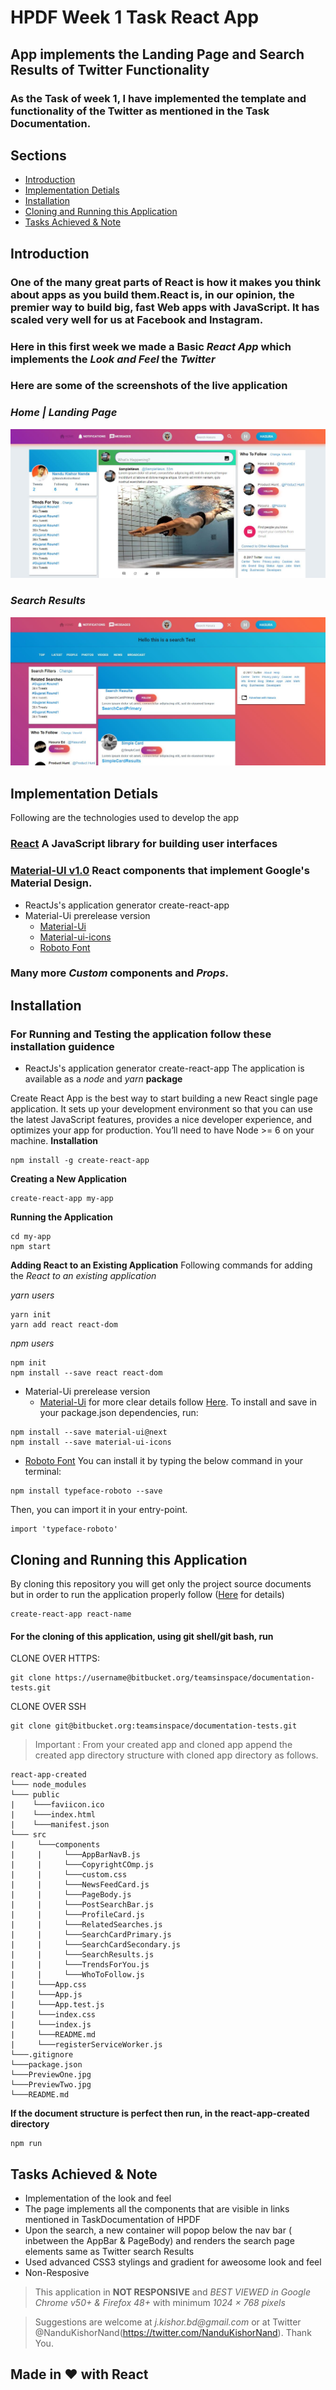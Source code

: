 # HPDF Week 1 Task React App
## App implements the Landing Page and Search Results of Twitter Functionality 
### As the Task of week 1, I have implemented the template and functionality of the Twitter as mentioned in the Task Documentation.

## Sections 
* [Introduction](#introduction)
* [Implementation Detials](#implementation-details)
* [Installation](#installation)
* [Cloning and Running this Application](#cloning-running-this-application)
* [Tasks Achieved & Note ](#task-achieved-&-note)

## Introduction
### One of the many great parts of React is how it makes you think about apps as you build them.React is, in our opinion, the premier way to build big, fast Web apps with JavaScript. It has scaled very well for us at Facebook and Instagram. 

### Here in this first week we made a **Basic** *React App* which implements the *Look and Feel* the **_Twitter_** 

### Here are some of the **screenshots** of the live application
### _Home | Landing Page_
[pic-1]:https://github.com/NandaKishorJeripothula/HPDF-Week-1-Task---React-App/blob/master/PreviewOne.JPG
[pic-2]:https://github.com/NandaKishorJeripothula/HPDF-Week-1-Task---React-App/blob/master/PreviewTwo.JPG
![Alt text][pic-1]
### _Search Results_
![Alt text][pic-2]

## Implementation Detials
 Following are the technologies used to develop the app
### [React](https://reactjs.org) A JavaScript library for building user interfaces
### [Material-UI v1.0](https://material-ui-next.com) React components that implement Google's Material Design.

- ReactJs's application generator create-react-app
- Material-Ui prerelease version 
    - [Material-Ui](https://www.npmjs.org/package/material-ui)
    - [Material-ui-icons](https://material.io/icons/)
    - [Roboto Font](https://fonts.google.com/specimen/Roboto)
### Many more *Custom* components and *Props*.
## Installation
###    For Running and Testing the application follow these installation guidence

- ReactJs's application generator create-react-app
    The application is available as a _node_ and _yarn_
     **package**

     
Create React App is the best way to start building a new React single page application. It sets up your development environment so that you can use the latest JavaScript features, provides a nice developer experience, and optimizes your app for production. You’ll need to have Node >= 6 on your machine.
**Installation**
```
npm install -g create-react-app
```

**Creating a New Application**
```
create-react-app my-app
```

**Running the Application**
```
cd my-app
npm start
```
**Adding React to an Existing Application**
    Following commands for adding the _React to an existing application_
    
_yarn users_
```
yarn init
yarn add react react-dom
```
_npm users_

```
npm init
npm install --save react react-dom
```
    
- Material-Ui prerelease version 
    - [Material-Ui](https://www.npmjs.org/package/material-ui)
    for more clear details follow [Here](https://material-ui-next.com/getting-started/installation/).
To install and save in your package.json dependencies, run:

```
npm install --save material-ui@next
npm install --save material-ui-icons
```
   
- [Roboto Font](https://fonts.google.com/specimen/Roboto)
    You can install it by typing the below command in your terminal:
```
npm install typeface-roboto --save
```
Then, you can import it in your entry-point.

```
import 'typeface-roboto'
```

## Cloning and Running this Application

By cloning this repository you will get only the project source documents but in order to run the application properly 
follow ([Here]((#installation)) for details) 
```
create-react-app react-name
```

#### For the cloning of this application, using git shell/git bash, run 
CLONE OVER HTTPS:
```
git clone https://username@bitbucket.org/teamsinspace/documentation-tests.git
```
CLONE OVER SSH
```
git clone git@bitbucket.org:teamsinspace/documentation-tests.git
```
>Important : From your created app and cloned app append the  created app directory structure with cloned app directory as follows.
```
react-app-created
└─── node_modules
└─── public
|    └───faviicon.ico
|    └───index.html
|    └───manifest.json
└─── src
|     └───components
|     |     └───AppBarNavB.js
|     |     └───CopyrightCOmp.js
|     |     └───custom.css
|     |     └───NewsFeedCard.js
|     |     └───PageBody.js
|     |     └───PostSearchBar.js
|     |     └───ProfileCard.js
|     |     └───RelatedSearches.js
|     |     └───SearchCardPrimary.js
|     |     └───SearchCardSecondary.js
|     |     └───SearchResults.js
|     |     └───TrendsForYou.js
|     |     └───WhoToFollow.js
|     └───App.css
|     └───App.js 
|     └───App.test.js
|     └───index.css
|     └───index.js
|     └───README.md 
|     └───registerServiceWorker.js    
└───.gitignore
└───package.json
└───PreviewOne.jpg
└───PreviewTwo.jpg
└───README.md     
```

**If the document structure is perfect then run, in the react-app-created directory**
```
npm run 
```

## Tasks Achieved & Note 

- Implementation of the look and feel
- The page implements all the components that are visible in links mentioned in TaskDocumentation of HPDF
- Upon the search, a new container will popop below the nav bar ( inbetween the AppBar & PageBody) and renders the search page elements same as Twitter search Results
- Used advanced CSS3 stylings and gradient for aweosome look and feel
- Non-Resposive
>This application in **NOT RESPONSIVE** and _BEST VIEWED in Google Chrome v50+ & Firefox 48+_ with minimum _1024 × 768 pixels_


>Suggestions are welcome at _j.kishor.bd@gmail.com_ or at Twitter @NanduKishorNand(https://twitter.com/NanduKishorNand). Thank You. 


## Made in :heart: with React 